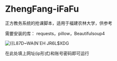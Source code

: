 # ZhengFang-iFaFu
正方教务系统的抢课脚本，适用于福建农林大学，供参考

需要安装的库：
requests，pillow，Beautifulsoup4

![({L87D~WA(N`EH JR6L$XDG](https://user-images.githubusercontent.com/73115010/128710654-b74537e0-d065-4e84-b658-df6d5ef606d1.png)

在此处填上网址(ip形式)和账号密码即可运行
